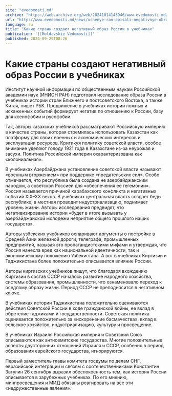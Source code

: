 ```yaml
---
site: "evedomosti.md"
archive: "https://web.archive.org/web/20241014145946/www.evedomosti.md/news/uchenye-ran-opisali-negativnye-obrazy-rossii-v-uchebnikah-st"
url: "http://www.evedomosti.md/news/uchenye-ran-opisali-negativnye-obrazy-rossii-v-uchebnikah-st"
language: ru
title: "Какие страны создают негативный образ России в учебниках"
publication: '[[Moldavskie Vedomosti]]'
published: 2024-09-29T08:26
---
```


# Какие страны создают негативный образ России в учебниках

Институт научной информации по общественным наукам Российской академии наук (ИНИОН РАН) подготовил исследование образа России в учебниках истории стран Ближнего и постсоветского Востока, а также Китая, пишет РБК. Продвижение в учебниках истории ложных и искаженных событий формирует негатив по отношению к России, базу для ксенофобии и русофобии.

Так, авторы казахских учебников рассматривают Российскую империю в качестве страны, которая стремилась использовать Казахстан как платформу для своих военных и экономических интересов и эксплуатации ресурсов. Критикуя политику советской власти, особое внимание уделяют голоду 1921 года в Казахстане из-за неурожая и засухи. Политика Российской империи охарактеризована как «колониальная».

В учебниках Азербайджана установление советской власти называют «военным вторжением» при поддержке «предательских сил». Особо отмечается, что республика была создана не азербайджанским народом, а советской Россией для «обеспечения ее гегемонии». Россия называется причиной карабахского конфликта и негативных событий XIX–XX веков. В учебниках центральная власть создает беды республике, а местная проводит индустриализацию, поднимает уровень жизни. Авторы исследования предвидят, что негативизирование истории «будет в итоге вызывать у азербайджанской молодежи неприятие общего прошлого наших государств».

Авторы узбекских учебников оспаривают аргументы о постройке в Средней Азии железной дороги, телеграфа, промышленных предприятий, называя это пропагандистскими мифами и утверждая, что Россия нанесла вред как национальной идентичности, так и экономическому положению Узбекистана. А вот в учебниках Киргизии и Таджикистана более положительно описывается влияние России.

Авторы киргизских учебников пишут, что благодаря вхождению Киргизии в состав СССР началось развитие народного хозяйства, системы образования, промышленности, что ознаменовало переход к оседлому образу жизни. Период СССР не преподносится в негативном ключе.

В учебниках истории Таджикистана положительно оцениваются действия Советской России в ходе гражданской войны, ее вклад в обретение таджиками й государственности. Советская политика оценивается положительно за «искоренение басмачества», вклад в сельское хозяйство, индустриализацию, культуру и просвещение.

В учебниках Израиля Российская империя и Советский Союз описываются как антисемитские государства. Многие положительные аспекты двусторонних отношений Израиля и СССР, особенно в период образования еврейского государства, игнорируются.

Первый заместитель главы комитета госдумы по делам СНГ, евразийской интеграции и связям с соотечественниками Константин Затулин 26 сентября выразил обеспокоенность тем, как история России описывается в зарубежных учебниках. По его мнению, минпросвещения и МИД обязаны реагировать на все эти «недружественные явления».